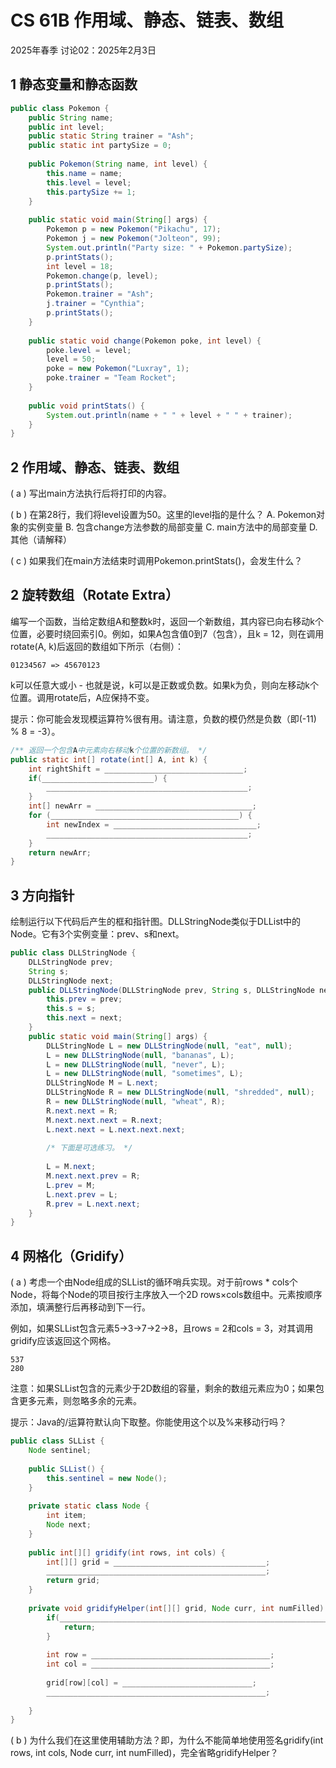 # CS 61B 作用域、静态、链表、数组
2025年春季 讨论02：2025年2月3日

## 1 静态变量和静态函数

```java
public class Pokemon {
    public String name;
    public int level;
    public static String trainer = "Ash";
    public static int partySize = 0;
    
    public Pokemon(String name, int level) {
        this.name = name;
        this.level = level;
        this.partySize += 1;
    }
    
    public static void main(String[] args) {
        Pokemon p = new Pokemon("Pikachu", 17);
        Pokemon j = new Pokemon("Jolteon", 99);
        System.out.println("Party size: " + Pokemon.partySize);
        p.printStats();
        int level = 18;
        Pokemon.change(p, level);
        p.printStats();
        Pokemon.trainer = "Ash";
        j.trainer = "Cynthia";
        p.printStats();
    }
    
    public static void change(Pokemon poke, int level) {
        poke.level = level;
        level = 50;
        poke = new Pokemon("Luxray", 1);
        poke.trainer = "Team Rocket";
    }
    
    public void printStats() {
        System.out.println(name + " " + level + " " + trainer);
    }
}
```

## 2 作用域、静态、链表、数组

( a ) 写出main方法执行后将打印的内容。

( b ) 在第28行，我们将level设置为50。这里的level指的是什么？
A. Pokemon对象的实例变量
B. 包含change方法参数的局部变量
C. main方法中的局部变量
D. 其他（请解释）

( c ) 如果我们在main方法结束时调用Pokemon.printStats()，会发生什么？

## 2 旋转数组（Rotate Extra）

编写一个函数，当给定数组A和整数k时，返回一个新数组，其内容已向右移动k个位置，必要时绕回索引0。例如，如果A包含值0到7（包含），且k = 12，则在调用rotate(A, k)后返回的数组如下所示（右侧）：

```
01234567 => 45670123
```

k可以任意大或小 - 也就是说，k可以是正数或负数。如果k为负，则向左移动k个位置。调用rotate后，A应保持不变。

提示：你可能会发现模运算符%很有用。请注意，负数的模仍然是负数（即(-11) % 8 = -3）。

```java
/** 返回一个包含A中元素向右移动k个位置的新数组。 */
public static int[] rotate(int[] A, int k) {
    int rightShift = _______________________________;
    if(_________________________) {
        _____________________________________________;
    }
    int[] newArr = ___________________________________;
    for (__________________________________________) {
        int newIndex = ________________________________;
        _____________________________________________;
    }
    return newArr;
}
```

## 3 方向指针

绘制运行以下代码后产生的框和指针图。DLLStringNode类似于DLList中的Node。它有3个实例变量：prev、s和next。

```java
public class DLLStringNode {
    DLLStringNode prev;
    String s;
    DLLStringNode next;
    public DLLStringNode(DLLStringNode prev, String s, DLLStringNode next) {
        this.prev = prev;
        this.s = s;
        this.next = next;
    }
    public static void main(String[] args) {
        DLLStringNode L = new DLLStringNode(null, "eat", null);
        L = new DLLStringNode(null, "bananas", L);
        L = new DLLStringNode(null, "never", L);
        L = new DLLStringNode(null, "sometimes", L);
        DLLStringNode M = L.next;
        DLLStringNode R = new DLLStringNode(null, "shredded", null);
        R = new DLLStringNode(null, "wheat", R);
        R.next.next = R;
        M.next.next.next = R.next;
        L.next.next = L.next.next.next;
        
        /* 下面是可选练习。 */
        
        L = M.next;
        M.next.next.prev = R;
        L.prev = M;
        L.next.prev = L;
        R.prev = L.next.next;
    }
}
```

## 4 网格化（Gridify）

( a ) 考虑一个由Node组成的SLList的循环哨兵实现。对于前rows * cols个Node，将每个Node的项目按行主序放入一个2D rows×cols数组中。元素按顺序添加，填满整行后再移动到下一行。

例如，如果SLList包含元素5→3→7→2→8，且rows = 2和cols = 3，对其调用gridify应该返回这个网格。

```
537
280
```

注意：如果SLList包含的元素少于2D数组的容量，剩余的数组元素应为0；如果包含更多元素，则忽略多余的元素。

提示：Java的/运算符默认向下取整。你能使用这个以及%来移动行吗？

```java
public class SLList {
    Node sentinel;
    
    public SLList() {
        this.sentinel = new Node();
    }
    
    private static class Node {
        int item;
        Node next;
    }
    
    public int[][] gridify(int rows, int cols) {
        int[][] grid = __________________________________;
        _________________________________________________;
        return grid;
    }
    
    private void gridifyHelper(int[][] grid, Node curr, int numFilled) {
        if(_________________________________________________________________________) {
            return;
        }
        
        int row = ________________________________________;
        int col = ________________________________________;
        
        grid[row][col] = _____________________________;
        _________________________________________________;
        
    }
}
```

( b ) 为什么我们在这里使用辅助方法？即，为什么不能简单地使用签名gridify(int rows, int cols, Node curr, int numFilled)，完全省略gridifyHelper？
